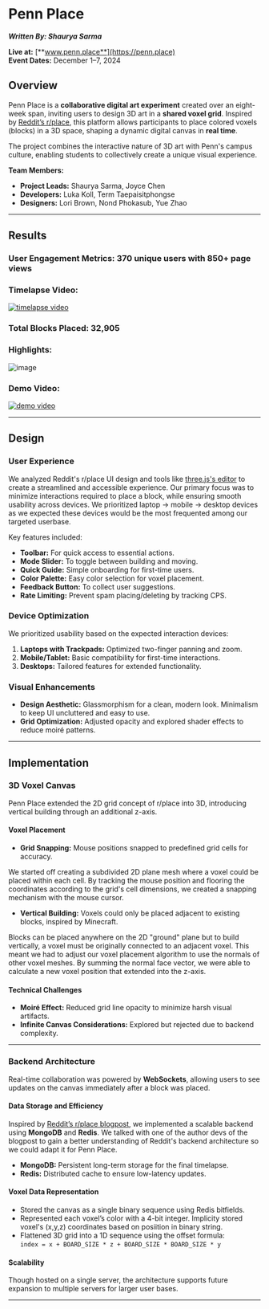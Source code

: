 # Penn Place  

**_Written By: Shaurya Sarma_**  

**Live at:** [**www.penn.place**](https://penn.place)  
**Event Dates:** December 1–7, 2024  

## **Overview** 

Penn Place is a **collaborative digital art experiment** created over an eight-week span, inviting users to design 3D art in a **shared voxel grid**. Inspired by [Reddit’s r/place](https://www.reddit.com/r/place), this platform allows participants to place colored voxels (blocks) in a 3D space, shaping a dynamic digital canvas in **real time**.  

The project combines the interactive nature of 3D art with Penn's campus culture, enabling students to collectively create a unique visual experience.  

**Team Members:**  
- **Project Leads:** Shaurya Sarma, Joyce Chen  
- **Developers:** Luka Koll, Term Taepaisitphongse  
- **Designers:** Lori Brown, Nond Phokasub, Yue Zhao  

---

## **Results**  

### **User Engagement Metrics:** **370 unique users** with **850+ page views**

### **Timelapse Video:**  

[![timelapse video](https://img.youtube.com/vi/MGF-M5Sa_6Q/0.jpg)](https://www.youtube.com/watch?v=MGF-M5Sa_6Q)

### **Total Blocks Placed:**  **32,905**

### **Highlights:**

![image](https://github.com/user-attachments/assets/a7dda601-2fc7-4b13-babc-b6230e8e9232)

### **Demo Video:** 

[![demo video](https://img.youtube.com/vi/wXLZzfUHTiA/0.jpg)](https://www.youtube.com/watch?v=wXLZzfUHTiA)

---

## **Design**  

### **User Experience**  
We analyzed Reddit's r/place UI design and tools like [three.js's editor](https://threejs.org/editor) to create a streamlined and accessible experience. Our primary focus was to minimize interactions required to place a block, while ensuring smooth usability across devices. We prioritized laptop -> mobile -> desktop devices as we expected these devices would be the most frequented among our targeted userbase. 

Key features included:  
- **Toolbar:** For quick access to essential actions.  
- **Mode Slider:** To toggle between building and moving.  
- **Quick Guide:** Simple onboarding for first-time users.  
- **Color Palette:** Easy color selection for voxel placement.  
- **Feedback Button:** To collect user suggestions.
- **Rate Limiting:** Prevent spam placing/deleting by tracking CPS.

### **Device Optimization**  
We prioritized usability based on the expected interaction devices:  
1. **Laptops with Trackpads:** Optimized two-finger panning and zoom.  
2. **Mobile/Tablet:** Basic compatibility for first-time interactions.  
3. **Desktops:** Tailored features for extended functionality.  

### **Visual Enhancements**  
- **Design Aesthetic:** Glassmorphism for a clean, modern look. Minimalism to keep UI uncluttered and easy to use.  
- **Grid Optimization:** Adjusted opacity and explored shader effects to reduce moiré patterns.  

---

## **Implementation**  

### **3D Voxel Canvas**  
Penn Place extended the 2D grid concept of r/place into 3D, introducing vertical building through an additional z-axis.  

#### **Voxel Placement**  
- **Grid Snapping:** Mouse positions snapped to predefined grid cells for accuracy.

We started off creating a subdivided 2D plane mesh where a voxel could be placed within each cell. By tracking the mouse position and flooring the coordinates according to the grid's cell dimensions, we created a snapping mechanism with the mouse cursor. 
  
- **Vertical Building:** Voxels could only be placed adjacent to existing blocks, inspired by Minecraft.

Blocks can be placed anywhere on the 2D "ground" plane but to build vertically, a voxel must be originally connected to an adjacent voxel. This meant we had to adjust our voxel placement algorithm to use the normals of other voxel meshes. By summing the normal face vector, we were able to calculate a new voxel position that extended into the z-axis. 

#### **Technical Challenges**  
- **Moiré Effect:** Reduced grid line opacity to minimize harsh visual artifacts.  
- **Infinite Canvas Considerations:** Explored but rejected due to backend complexity.

---

### **Backend Architecture**  

Real-time collaboration was powered by **WebSockets**, allowing users to see updates on the canvas immediately after a block was placed.  

#### **Data Storage and Efficiency**  
Inspired by [Reddit’s r/place blogpost](https://redditinc.com/blog/how-we-built-rplace), we implemented a scalable backend using **MongoDB** and **Redis**. We talked with one of the author devs of the blogpost to gain a better understanding of Reddit's backend architecture so we could adapt it for Penn Place. 
- **MongoDB:** Persistent long-term storage for the final timelapse.  
- **Redis:** Distributed cache to ensure low-latency updates.  

#### **Voxel Data Representation**  
- Stored the canvas as a single binary sequence using Redis bitfields.  
- Represented each voxel’s color with a 4-bit integer. Implicity stored voxel's (x,y,z) coordinates based on posiition in binary string. 
- Flattened 3D grid into a 1D sequence using the offset formula:  
  `index = x + BOARD_SIZE * z + BOARD_SIZE * BOARD_SIZE * y`  

#### **Scalability**  
Though hosted on a single server, the architecture supports future expansion to multiple servers for larger user bases.  

---




